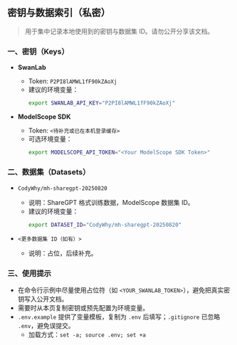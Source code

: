 ## 密钥与数据索引（私密）

> 用于集中记录本地使用到的密钥与数据集 ID。请勿公开分享该文档。

### 一、密钥（Keys）

- **SwanLab**
  - Token: `P2PI8lAMWL1fF90kZAoXj`
  - 建议的环境变量：
    ```bash
    export SWANLAB_API_KEY="P2PI8lAMWL1fF90kZAoXj"
    ```

- **ModelScope SDK**
  - Token: `<待补充或已在本机登录缓存>`
  - 可选环境变量：
    ```bash
    export MODELSCOPE_API_TOKEN="<Your ModelScope SDK Token>"
    ```

### 二、数据集（Datasets）

- `CodyWhy/mh-sharegpt-20250820`
  - 说明：ShareGPT 格式训练数据，ModelScope 数据集 ID。
  - 建议的环境变量：
    ```bash
    export DATASET_ID="CodyWhy/mh-sharegpt-20250820"
    ```

- `<更多数据集 ID（如有）>`
  - 说明：占位，后续补充。

### 三、使用提示
- 在命令行示例中尽量使用占位符（如 `<YOUR_SWANLAB_TOKEN>`），避免把真实密钥写入公开文档。
- 需要时从本页复制密钥或预先配置为环境变量。
- `.env.example` 提供了变量模板，复制为 `.env` 后填写；`.gitignore` 已忽略 `.env`，避免误提交。
  - 加载方式：`set -a; source .env; set +a`


